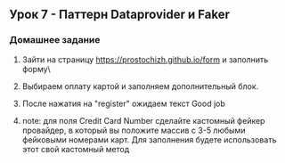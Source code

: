 ## Урок 7 - Паттерн Dataprovider и Faker

### Домашнее задание
1) Зайти на страницу https://prostochizh.github.io/form и заполнить форму\\
2) Выбираем оплату картой и заполняем дополнительный блок.
3) После нажатия на "register" ожидаем текст Good job

4) note: для поля Credit Card Number сделайте кастомный фейкер провайдер, в который вы
положите массив с 3-5 любыми фейковыми  номерами карт. Для заполнения будете использовать этот свой кастомный метод